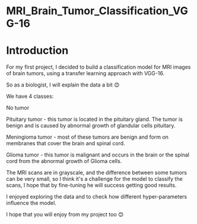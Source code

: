 # MRI_Brain_Tumor_Classification_VGG-16
# Introduction
For my first project, I decided to build a classification model for MRI images of brain tumors, using a transfer learning approach with VGG-16.

So as a biologist, I will explain the data a bit 😊

We have 4 classes:

No tumor

Pituitary tumor - this tumor is located in the pituitary gland. The tumor is benign and is caused by abnormal growth of glandular cells pituitary.

Meningioma tumor - most of these tumors are benign and form on membranes that cover the brain and spinal cord.

Glioma tumor - this tumor is malignant and occurs in the brain or the spinal cord from the abnormal growth of Glioma cells.

The MRI scans are in grayscale, and the difference between some tumors can be very small, so I think it's a challenge for the model to classify the scans, I hope that by fine-tuning he will success getting good results.

I enjoyed exploring the data and to check how different hyper-parameters influence the model.

I hope that you will enjoy from my project too 😊
